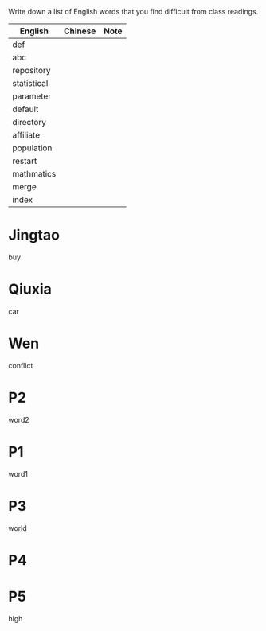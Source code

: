 
Write down a list of English words that you find difficult from class readings. 

English|Chinese|Note
---|---|---
def||
abc||
repository||
statistical||
parameter||
default||
directory||
affiliate||
population||
restart||
mathmatics||
merge||
index||

# Jingtao
buy

# Qiuxia
car

# Wen
conflict

# P2
word2

# P1
word1

# P3
world

# P4


# P5
high
